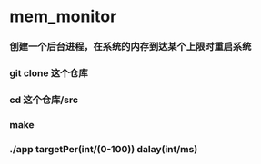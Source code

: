# mem_monitor
### 创建一个后台进程，在系统的内存到达某个上限时重启系统
### git clone 这个仓库
### cd 这个仓库/src
### make
### ./app targetPer(int/(0-100)) dalay(int/ms)
